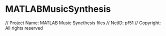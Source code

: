 # MATLABMusicSynthesis

// Project Name: MATLAB Music Synethesis files // NetID: pf51 // Copyright: All rights reserved
